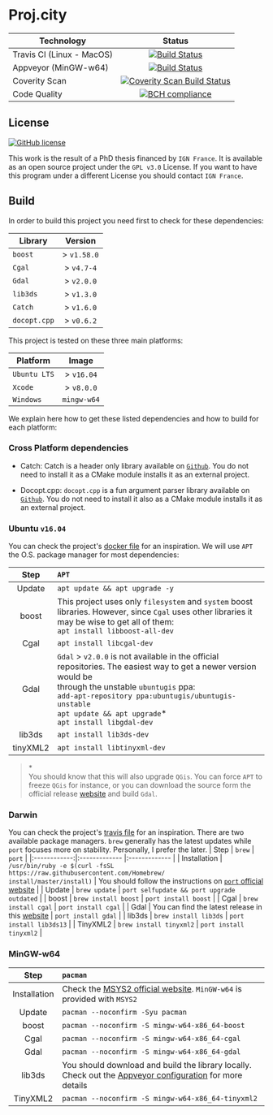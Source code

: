 # Proj.city

| Technology               | Status        |
| ------------------------ |:-------------:|
| Travis CI (Linux - MacOS)| [![Build Status](https://travis-ci.org/Ethiy/3DSceneModel.svg?branch=master)](https://travis-ci.org/Ethiy/3DSceneModel)|
| Appveyor (MinGW-w64)     | [![Build Status](https://ci.appveyor.com/api/projects/status/855pa36o55g3hwq7/branch/master?svg=true)](https://ci.appveyor.com/project/Ethiy/3DSceneModel/branch/master)|
| Coverity Scan            |[![Coverity Scan Build Status](https://scan.coverity.com/projects/11095/badge.svg)](https://scan.coverity.com/projects/3dscenemodel)|
| Code Quality             |[![BCH compliance](https://bettercodehub.com/edge/badge/ethiy/proj.city?branch=dev)](https://bettercodehub.com/)

## License

[![GitHub license](https://img.shields.io/badge/license-GPL3.0-blue.svg)](https://raw.githubusercontent.com/Ethiy/3DSceneModel/master/LICENSE)

This work is the result of a PhD thesis financed by `IGN France`. It is available as an open source project under the `GPL v3.0` License. If you want to have this program under a different License you should contact `IGN France`.

## Build

In order to build this project you need first to check for these dependencies:

| Library               | Version       |
| --------------------- |:-------------:|
| `boost`               | > `v1.58.0`   |
| `Cgal`                | > `v4.7-4`    |
| `Gdal`                | > `v2.0.0`    |
| `lib3ds`              | > `v1.3.0`    |
| `Catch`               | > `v1.6.0`    |
| `docopt.cpp`          | > `v0.6.2`    |

 This project is tested on these three main platforms:

| Platform              | Image         |
| --------------------- |:-------------:|
| `Ubuntu LTS`          | > `v16.04`    |
| `Xcode`               | > `v8.0.0`    |
| `Windows`             | `mingw-w64`   |

 We explain here how to get these listed dependencies and how to build for each platform:

### Cross Platform dependencies

* Catch:
    Catch is a header only library available on [`Github`](https://github.com/philsquared/Catch). You do not need to install it as a CMake module installs it as an external project.

* Docopt.cpp:
    `docopt.cpp` is a fun argument parser library available on [`Github`](https://github.com/docopt/docopt.cpp). You do not need to install it also as a CMake module installs it as an external project.

### Ubuntu `v16.04`

You can check the project's [docker file](https://github.com/Ethiy/3DSceneModel/blob/master/Dockerfile) for an inspiration. We will use `APT` the O.S. package manager for most dependencies:

| Step         | `APT`           |
|:------------:|:------------- |
| Update       | `apt update && apt upgrade -y` |
| boost        | This project uses only  `filesystem` and `system` boost libraries. However, since `Cgal` uses other libraries it <br>may be wise to get all of them:<br>`apt install libboost-all-dev` |
| Cgal         | `apt install libcgal-dev` |
| Gdal         | `Gdal` > `v2.0.0` is not available in the official repositories. The easiest way to get a newer version would be <br>through the unstable `ubuntugis` ppa:<br>`add-apt-repository ppa:ubuntugis/ubuntugis-unstable`<br>`apt update && apt upgrade`*<br>`apt install libgdal-dev`|
| lib3ds       | `apt install lib3ds-dev` |
| tinyXML2       | `apt install libtinyxml-dev` |

>\*\
You should know that this will also upgrade `QGis`. You can force `APT` to freeze `QGis` for instance, or you can download the source form the official release [website](https://trac.osgeo.org/gdal/wiki/DownloadSource) and build `Gdal`.

### Darwin

You can check the project's [travis file](https://github.com/Ethiy/3DSceneModel/blob/master/.travis.yml) for an inspiration. There are two available package managers. `brew` generally has the latest updates while `port` focuses more on stability. Personally, I prefer the later.
| Step         | `brew`        | `port`        |
|:------------:|:------------- |:------------- |
| Installation | `/usr/bin/ruby -e $(curl -fsSL https://raw.githubusercontent.com/Homebrew/`<br>`install/master/install)` | You should follow the instructions on [`port` official website](https://www.macports.org/install.php) |
| Update       | `brew update` | `port selfupdate && port upgrade outdated` |
| boost        | `brew install boost` | `port install boost` |
| Cgal         | `brew install cgal` | `port install cgal` |
| Gdal         | You can find the latest release in this [website](http://www.kyngchaos.com/software/frameworks) | `port install gdal` |
| lib3ds       | `brew install lib3ds` | `port install lib3ds13` |
| TinyXML2     | `brew install tinyxml2` | `port install tinyxml2` |

### MinGW-w64

| Step         | `pacman`      |
|:------------:|:------------- |
| Installation  | Check the [MSYS2 official website](http://www.msys2.org). `MinGW-w64` is provided with `MSYS2` |
| Update       | `pacman --noconfirm -Syu pacman` |
| boost        | `pacman --noconfirm -S mingw-w64-x86_64-boost` |
| Cgal         | `pacman --noconfirm -S mingw-w64-x86_64-cgal` |
| Gdal         | `pacman --noconfirm -S mingw-w64-x86_64-gdal`|
| lib3ds       | You should download and build the library locally. Check out the [Appveyor configuration](/blob/master/appveyor.yml/#L35) for more details |
| TinyXML2     | `pacman --noconfirm -S mingw-w64-x86_64-tinyxml2`|
